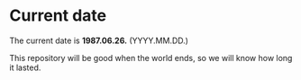 # Current date

The current date is **1987.06.26.** (YYYY.MM.DD.)

This repository will be good when the world ends, so we will know how long it lasted.